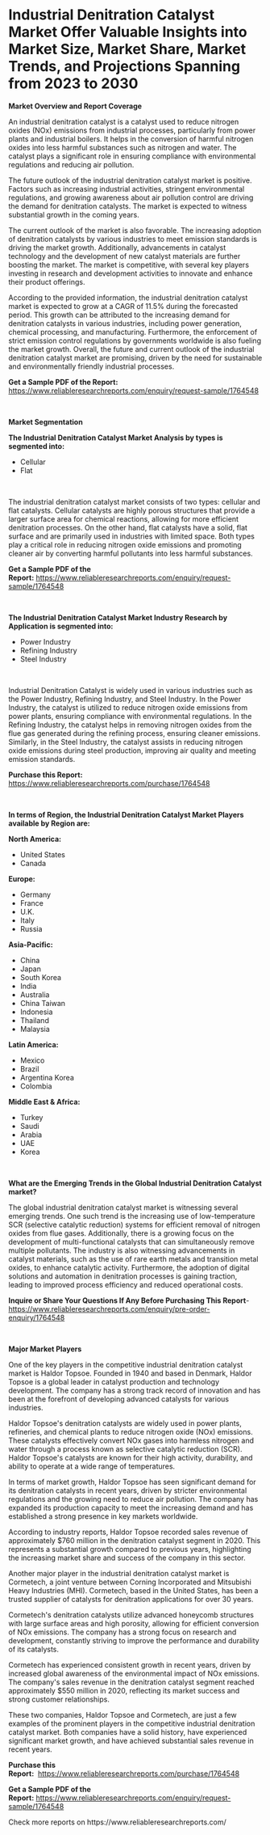 <p><h1>Industrial Denitration Catalyst Market Offer Valuable Insights into Market Size, Market Share, Market Trends, and Projections Spanning from 2023 to 2030</h1></p><p><strong>Market Overview and Report Coverage</strong></p>
<p><p>An industrial denitration catalyst is a catalyst used to reduce nitrogen oxides (NOx) emissions from industrial processes, particularly from power plants and industrial boilers. It helps in the conversion of harmful nitrogen oxides into less harmful substances such as nitrogen and water. The catalyst plays a significant role in ensuring compliance with environmental regulations and reducing air pollution.</p><p>The future outlook of the industrial denitration catalyst market is positive. Factors such as increasing industrial activities, stringent environmental regulations, and growing awareness about air pollution control are driving the demand for denitration catalysts. The market is expected to witness substantial growth in the coming years.</p><p>The current outlook of the market is also favorable. The increasing adoption of denitration catalysts by various industries to meet emission standards is driving the market growth. Additionally, advancements in catalyst technology and the development of new catalyst materials are further boosting the market. The market is competitive, with several key players investing in research and development activities to innovate and enhance their product offerings.</p><p>According to the provided information, the industrial denitration catalyst market is expected to grow at a CAGR of 11.5% during the forecasted period. This growth can be attributed to the increasing demand for denitration catalysts in various industries, including power generation, chemical processing, and manufacturing. Furthermore, the enforcement of strict emission control regulations by governments worldwide is also fueling the market growth. Overall, the future and current outlook of the industrial denitration catalyst market are promising, driven by the need for sustainable and environmentally friendly industrial processes.</p></p>
<p><strong>Get a Sample PDF of the Report:</strong> <a href="https://www.reliableresearchreports.com/enquiry/request-sample/1764548">https://www.reliableresearchreports.com/enquiry/request-sample/1764548</a></p>
<p>&nbsp;</p>
<p><strong>Market Segmentation</strong></p>
<p><strong>The Industrial Denitration Catalyst Market Analysis by types is segmented into:</strong></p>
<p><ul><li>Cellular</li><li>Flat</li></ul></p>
<p>&nbsp;</p>
<p><p>The industrial denitration catalyst market consists of two types: cellular and flat catalysts. Cellular catalysts are highly porous structures that provide a larger surface area for chemical reactions, allowing for more efficient denitration processes. On the other hand, flat catalysts have a solid, flat surface and are primarily used in industries with limited space. Both types play a critical role in reducing nitrogen oxide emissions and promoting cleaner air by converting harmful pollutants into less harmful substances.</p></p>
<p><strong>Get a Sample PDF of the Report:</strong>&nbsp;<a href="https://www.reliableresearchreports.com/enquiry/request-sample/1764548">https://www.reliableresearchreports.com/enquiry/request-sample/1764548</a></p>
<p>&nbsp;</p>
<p><strong>The Industrial Denitration Catalyst Market Industry Research by Application is segmented into:</strong></p>
<p><ul><li>Power Industry</li><li>Refining Industry</li><li>Steel Industry</li></ul></p>
<p>&nbsp;</p>
<p><p>Industrial Denitration Catalyst is widely used in various industries such as the Power Industry, Refining Industry, and Steel Industry. In the Power Industry, the catalyst is utilized to reduce nitrogen oxide emissions from power plants, ensuring compliance with environmental regulations. In the Refining Industry, the catalyst helps in removing nitrogen oxides from the flue gas generated during the refining process, ensuring cleaner emissions. Similarly, in the Steel Industry, the catalyst assists in reducing nitrogen oxide emissions during steel production, improving air quality and meeting emission standards.</p></p>
<p><strong>Purchase this Report:</strong>&nbsp; <a href="https://www.reliableresearchreports.com/purchase/1764548">https://www.reliableresearchreports.com/purchase/1764548</a></p>
<p>&nbsp;</p>
<p><strong>In terms of Region, the Industrial Denitration Catalyst Market Players available by Region are:</strong></p>
<p>
    <p> <strong> North America: </strong>
        <ul>
            <li>United States</li>
            <li>Canada</li>
        </ul>
        </p> 
    <p> <strong> Europe: </strong>
        <ul>
            <li>Germany</li>
            <li>France</li>
            <li>U.K.</li>
            <li>Italy</li>
            <li>Russia</li>
        </ul>
        </p> 
    <p> <strong> Asia-Pacific: </strong>
        <ul>
            <li>China</li>
            <li>Japan</li>
            <li>South Korea</li>
            <li>India</li>
            <li>Australia</li>
            <li>China Taiwan</li>
            <li>Indonesia</li>
            <li>Thailand</li>
            <li>Malaysia</li>
        </ul>
        </p> 
    <p> <strong> Latin America: </strong>
        <ul>
            <li>Mexico</li>
            <li>Brazil</li>
            <li>Argentina Korea</li>
            <li>Colombia</li>
        </ul>
        </p> 
    <p> <strong> Middle East & Africa: </strong>
        <ul>
            <li>Turkey</li>
            <li>Saudi</li>
            <li>Arabia</li>
            <li>UAE</li>
            <li>Korea</li>
        </ul>
    </p>
    </p>
<p>&nbsp;</p>
<p><strong>What are the Emerging Trends in the Global Industrial Denitration Catalyst market?</strong></p>
<p><p>The global industrial denitration catalyst market is witnessing several emerging trends. One such trend is the increasing use of low-temperature SCR (selective catalytic reduction) systems for efficient removal of nitrogen oxides from flue gases. Additionally, there is a growing focus on the development of multi-functional catalysts that can simultaneously remove multiple pollutants. The industry is also witnessing advancements in catalyst materials, such as the use of rare earth metals and transition metal oxides, to enhance catalytic activity. Furthermore, the adoption of digital solutions and automation in denitration processes is gaining traction, leading to improved process efficiency and reduced operational costs.</p></p>
<p><strong>Inquire or Share Your Questions If Any Before Purchasing This Report</strong>- <a href="https://www.reliableresearchreports.com/enquiry/pre-order-enquiry/1764548">https://www.reliableresearchreports.com/enquiry/pre-order-enquiry/1764548</a></p>
<p>&nbsp;</p>
<p><strong>Major Market Players</strong></p>
<p><p>One of the key players in the competitive industrial denitration catalyst market is Haldor Topsoe. Founded in 1940 and based in Denmark, Haldor Topsoe is a global leader in catalyst production and technology development. The company has a strong track record of innovation and has been at the forefront of developing advanced catalysts for various industries.</p><p>Haldor Topsoe's denitration catalysts are widely used in power plants, refineries, and chemical plants to reduce nitrogen oxide (NOx) emissions. These catalysts effectively convert NOx gases into harmless nitrogen and water through a process known as selective catalytic reduction (SCR). Haldor Topsoe's catalysts are known for their high activity, durability, and ability to operate at a wide range of temperatures.</p><p>In terms of market growth, Haldor Topsoe has seen significant demand for its denitration catalysts in recent years, driven by stricter environmental regulations and the growing need to reduce air pollution. The company has expanded its production capacity to meet the increasing demand and has established a strong presence in key markets worldwide.</p><p>According to industry reports, Haldor Topsoe recorded sales revenue of approximately $760 million in the denitration catalyst segment in 2020. This represents a substantial growth compared to previous years, highlighting the increasing market share and success of the company in this sector.</p><p>Another major player in the industrial denitration catalyst market is Cormetech, a joint venture between Corning Incorporated and Mitsubishi Heavy Industries (MHI). Cormetech, based in the United States, has been a trusted supplier of catalysts for denitration applications for over 30 years.</p><p>Cormetech's denitration catalysts utilize advanced honeycomb structures with large surface areas and high porosity, allowing for efficient conversion of NOx emissions. The company has a strong focus on research and development, constantly striving to improve the performance and durability of its catalysts.</p><p>Cormetech has experienced consistent growth in recent years, driven by increased global awareness of the environmental impact of NOx emissions. The company's sales revenue in the denitration catalyst segment reached approximately $550 million in 2020, reflecting its market success and strong customer relationships.</p><p>These two companies, Haldor Topsoe and Cormetech, are just a few examples of the prominent players in the competitive industrial denitration catalyst market. Both companies have a solid history, have experienced significant market growth, and have achieved substantial sales revenue in recent years.</p></p>
<p><strong>Purchase this Report:</strong>&nbsp;&nbsp;<a href="https://www.reliableresearchreports.com/purchase/1764548">https://www.reliableresearchreports.com/purchase/1764548</a></p>
<p></p>
<p><strong>Get a Sample PDF of the Report:</strong>&nbsp;<a href="https://www.reliableresearchreports.com/enquiry/request-sample/1764548">https://www.reliableresearchreports.com/enquiry/request-sample/1764548</a></p>
<p>Check more reports on https://www.reliableresearchreports.com/</p>